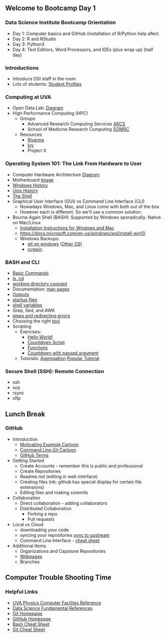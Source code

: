 ## Welcome to Bootcamp Day 1

### Data Science Institute Bootcamp Orientation
* Day 1: Computer basics and GitHub (installation of R/Python help after)
* Day 2: R and RStudio
* Day 3: Python3
* Day 4: Text Editiors, Word Processors, and IDEs (plus wrap up) (half day)

### Introductions
* Introduce DSI staff in the room
* Lots of students: [Student Profiles](https://dsi.virginia.edu/people/students)

### Computing at UVA
* Open Data Lab: [Diagram](https://docs.google.com/presentation/d/1r5UxKIqBHzVH0akjXDmcB86u3pWjk4zIbsPCP4twGI4/edit#slide=id.p)
* High Performance Computing (HPC)
  * Groups
    * Advanced Research Computing Services [ARCS](https://arcs.virginia.edu/)
    * School of Medicine Research Computing [SOMRC](https://somrc.virginia.edu/)
  * Resources
    * [Rivanna](https://arcs.virginia.edu/rivanna)
    * [Ivy](https://somrc.virginia.edu/userinfo/ivy/)
    * Project X

### Operating System 101: The Link From Hardware to User
* Computer Hardware Architecture [Diagram](https://github.com/UVA-DSI/2018-bootcamp/blob/master/intro-general-tools/computer_hardware_diagram.png)
* Motherboard [Image](https://github.com/UVA-DSI/2018-bootcamp/blob/master/intro-general-tools/motherboard.jpg)
* [Windows History](windows_history.jpg)
* [Unix History](unix_history.jpg)
* [The Shell](shell.png)
* Graphical User Interface (GUI) vs Command Line Interface (CLI)
  * Nowadays Windows, Mac, and Linux come with both out of the box
  * However each is different. So we'll use a common solution.
* Bourne Again Shell (BASH): Supported by Windows sporadically. Native on Mac/Linux
  * [Installation Instructions for Windows and Mac](getting_bash.pdf)
  * https://docs.microsoft.com/en-us/windows/wsl/install-win10
  * Windows Backups:
    * [git on windows](https://gitforwindows.org/) ([Other OS](https://git-scm.com/downloads))
    * [cygwin](https://www.cygwin.com/)

### BASH and CLI
* [Basic Commands](basic_commands.png)
* [ls, cd](ls_explained.png)
* [working directory concept](current_directory.png)
* Documentation: [man pages](documentation.png)
* [Outputs](pipes.png)
* [startup files](startup_files.png)
* [shell variables](path_variable.png)
* Grep, Sed, and AWK
* [pipes and redirecting errors](redirect_outpu.png)
* Choosing the right [tool](which_tool.png)
* Scripting
  * Exercises:
    * [Hello World!](hello_world.sh)
    * [Countdown Script](countdown.sh)
    * [Functions](my_print.sh)
    * [Countdown with passed argument](advanced_countdown.sh)
  * Tutorials: [Aggregation](http://wiki.bash-hackers.org/scripting/tutoriallist) [Popular Tutorial](https://ryanstutorials.net/bash-scripting-tutorial/bash-script.php)
  

### Secure Shell (SSH): Remote Connection
* ssh
* scp
* rsync
* sftp

## Lunch Break

### GitHub
* Introduction
  * [Motivating Example Cartoon](no_vc.png)
  * [Command Line Git Cartoon](git_commands.png)
  * [GitHub Terms](github_terms.png)
* Getting Started
  * Create Accounts - remember this is public and professional
  * Create Repositories
  * Readme.md (editing in web interface)
  * Creating files (nb: github has special display for certain file extensions)
  * Editing files and making commits
* Collaboration
  * Direct collaboration - adding collaborators
  * Distributed Collaboration
    * Forking a repo
    * Pull requests
* Local vs Cloud
  * downloading your code
  * syncing your repositories [sync to upstream](https://help.github.com/articles/syncing-a-fork/)
  * Command Line Interface - [cheat sheet](https://services.github.com/on-demand/downloads/github-git-cheat-sheet.pdf)
* Additional Items
  * Organizations and Capstone Repositories
  * [Webpages](https://pages.github.com/)
  * Branches


## Computer Trouble Shooting Time

### Helpful Links
* [UVA Physics Computer Facilites Reference](http://galileo.phys.virginia.edu/compfac/courses/)
* [Data Science Fundamental References](https://github.com/alonzi/fundamentals)
* [Git Homepage](https://git-scm.com/)
* [GitHub Homepage](https://github.com/)
* [Bash Cheat Sheet](https://devhints.io/bash)
* [Git Cheat Sheet](https://www.git-tower.com/blog/git-cheat-sheet/)
